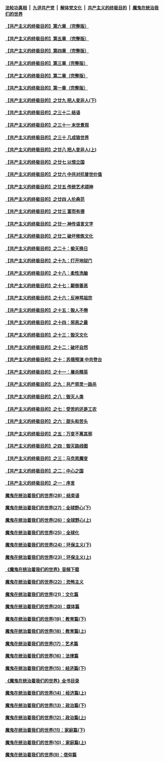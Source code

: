 ####  [法轮功真相](../../../../basic/blob/master/README.md?t=06251002) &nbsp;|&nbsp; [九评共产党](../../../../9ping.md/blob/master/README.md?t=06251002) &nbsp;|&nbsp; [解体党文化](../../../../jtdwh.md/blob/master/README.md?t=06251002)  &nbsp;|&nbsp; [共产主义的终极目的](../../../../gczydzjmd.md/blob/master/README.md?t=06251002) &nbsp;|&nbsp; [魔鬼在统治我们的世界](../../../../mgztzwmdsj.md/blob/master/README.md?t=06251002) 

#### [【共产主义的终极目的】第六章 （完整版）](../pages/nsc422/n11428913.md?t=06251002) 

#### [【共产主义的终极目的】第五章 （完整版）](../pages/nsc422/n11428912.md?t=06251002) 

#### [【共产主义的终极目的】第四章 （完整版）](../pages/nsc422/n11428907.md?t=06251002) 

#### [【共产主义的终极目的】第三章（完整版）](../pages/nsc422/n11428848.md?t=06251002) 

#### [【共产主义的终极目的】第二章（完整版）](../pages/nsc422/n11428831.md?t=06251002) 

#### [【共产主义的终极目的】第一章（完整版）](../pages/nsc422/n11417651.md?t=06251002) 

#### [【共产主义的终极目的】之廿九 把人变非人(下)](../pages/nsc422/n11344140.md?t=06251002) 

#### [【共产主义的终极目的】之三十二 结语](../pages/nsc422/n11360535.md?t=06251002) 

#### [【共产主义的终极目的】之三十一 末世景观](../pages/nsc422/n11351129.md?t=06251002) 

#### [【共产主义的终极目的】之三十 几成狼世界](../pages/nsc422/n11348280.md?t=06251002) 

#### [【共产主义的终极目的】之廿八 把人变非人(上)](../pages/nsc422/n11340492.md?t=06251002) 

#### [【共产主义的终极目的】之廿七 以恨立国](../pages/nsc422/n11336944.md?t=06251002) 

#### [【共产主义的终极目的】之廿六 中共对抗普世价值](../pages/nsc422/n11324785.md?t=06251002) 

#### [【共产主义的终极目的】之廿五 传统艺术颂神](../pages/nsc422/n11296396.md?t=06251002) 

#### [【共产主义的终极目的】之廿四 人伦典范](../pages/nsc422/n11296397.md?t=06251002) 

#### [【共产主义的终极目的】之廿三 富而有德](../pages/nsc422/n11283598.md?t=06251002) 

#### [【共产主义的终极目的】之廿一 神传语言文字](../pages/nsc422/n11263265.md?t=06251002) 

#### [【共产主义的终极目的】之廿二 破坏修炼文化](../pages/nsc422/n11245728.md?t=06251002) 

#### [【共产主义的终极目的】之二十：偷天换日](../pages/nsc422/n11238846.md?t=06251002) 

#### [【共产主义的终极目的】之十九：打开地狱门](../pages/nsc422/n11206376.md?t=06251002) 

#### [【共产主义的终极目的】之十八：柔性洗脑](../pages/nsc422/n11199994.md?t=06251002) 

#### [【共产主义的终极目的】之十七：颠倒善恶](../pages/nsc422/n11179782.md?t=06251002) 

#### [【共产主义的终极目的】之十六：反神骂祖宗](../pages/nsc422/n11166798.md?t=06251002) 

#### [【共产主义的终极目的】之十五：毁人不倦](../pages/nsc422/n11166792.md?t=06251002) 

#### [【共产主义的终极目的】之十四：邪恶之最](../pages/nsc422/n11150249.md?t=06251002) 

#### [【共产主义的终极目的】之十三：毁灭文化](../pages/nsc422/n11135227.md?t=06251002) 

#### [【共产主义的终极目的】之十二：破坏自然](../pages/nsc422/n11135214.md?t=06251002) 

#### [【共产主义的终极目的】之十：苏俄预演 中共登台](../pages/nsc422/n11118424.md?t=06251002) 

#### [【共产主义的终极目的】之十一：屠杀精英](../pages/nsc422/n11118442.md?t=06251002) 

#### [【共产主义的终极目的】之九：共产邪灵一路杀](../pages/nsc422/n11114139.md?t=06251002) 

#### [【共产主义的终极目的】之八：毁灭人类](../pages/nsc422/n11108503.md?t=06251002) 

#### [【共产主义的终极目的】之七：受苦的还是工农](../pages/nsc422/n11101809.md?t=06251002) 

#### [【共产主义的终极目的】之六：甜头和苦头](../pages/nsc422/n11096971.md?t=06251002) 

#### [【共产主义的终极目的】之五：万变不离其邪](../pages/nsc422/n11091285.md?t=06251002) 

#### [【共产主义的终极目的】之四：毁灭路线图](../pages/nsc422/n11086284.md?t=06251002) 

#### [【共产主义的终极目的】之三：马克思魔变](../pages/nsc422/n11061941.md?t=06251002) 

#### [【共产主义的终极目的】之二：中心之国](../pages/nsc422/n11047728.md?t=06251002) 

#### [【共产主义的终极目的】之一：序言](../pages/nsc422/n11086077.md?t=06251002) 

#### [魔鬼在统治着我们的世界(28)：结束语](../pages/nsc422/n10936246.md?t=06251002) 

#### [魔鬼在统治着我们的世界(27)：全球野心(下)](../pages/nsc422/n10928319.md?t=06251002) 

#### [魔鬼在统治着我们的世界(26)：全球野心(上)](../pages/nsc422/n10900318.md?t=06251002) 

#### [魔鬼在统治着我们的世界(25)：全球化](../pages/nsc422/n10788205.md?t=06251002) 

#### [魔鬼在统治着我们的世界(24)：环保主义(下)](../pages/nsc422/n10695307.md?t=06251002) 

#### [魔鬼在统治着我们的世界(23)：环保主义(上)](../pages/nsc422/n10688613.md?t=06251002) 

#### [《魔鬼在统治着我们的世界》音频下载](../pages/nsc422/n10635553.md?t=06251002) 

#### [魔鬼在统治着我们的世界(22)：恐怖主义](../pages/nsc422/n10614727.md?t=06251002) 

#### [魔鬼在统治着我们的世界(21)：文化篇](../pages/nsc422/n10597706.md?t=06251002) 

#### [魔鬼在统治着我们的世界(20)：媒体篇](../pages/nsc422/n10586579.md?t=06251002) 

#### [魔鬼在统治着我们的世界(19)：教育篇(下)](../pages/nsc422/n10564808.md?t=06251002) 

#### [魔鬼在统治着我们的世界(18)：教育篇(上)](../pages/nsc422/n10526970.md?t=06251002) 

#### [魔鬼在统治着我们的世界(17)：艺术篇](../pages/nsc422/n10499093.md?t=06251002) 

#### [魔鬼在统治着我们的世界(16)：法律篇](../pages/nsc422/n10485969.md?t=06251002) 

#### [魔鬼在统治着我们的世界(15)：经济篇(下)](../pages/nsc422/n10469975.md?t=06251002) 

#### [《魔鬼在统治着我们的世界》全书目录](../pages/nsc422/n10464261.md?t=06251002) 

#### [魔鬼在统治着我们的世界(14)：经济篇(上)](../pages/nsc422/n10457370.md?t=06251002) 

#### [魔鬼在统治着我们的世界(13)：政治篇(下)](../pages/nsc422/n10448270.md?t=06251002) 

#### [魔鬼在统治着我们的世界(12)：政治篇(上)](../pages/nsc422/n10444576.md?t=06251002) 

#### [魔鬼在统治着我们的世界(11)：家庭篇(下)](../pages/nsc422/n10440961.md?t=06251002) 

#### [魔鬼在统治着我们的世界(10)：家庭篇(上)](../pages/nsc422/n10435448.md?t=06251002) 

#### [魔鬼在统治着我们的世界(9)：信仰篇](../pages/nsc422/n10432159.md?t=06251002) 

